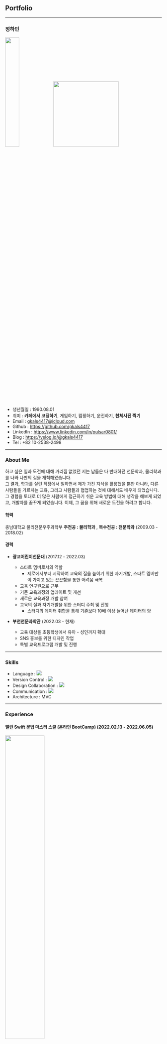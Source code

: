 ## Portfolio

---

### 정하민

<img src = "https://user-images.githubusercontent.com/70322435/203188576-10eb9b86-05e6-4007-8bde-3cd727409a65.jpeg" width="30%" height="30%"/> <img src = "https://user-images.githubusercontent.com/70322435/203187522-e0872f26-0460-4885-af3f-f27ce0c725e0.png" width="210" height="210"/> 

* 생년월일 : 1990.08.01
* 취미 : **카페에서 코딩하기**, 게임하기, 캠핑하기, 운전하기, **천체사진 찍기**
* Email : gkals4417@icloud.com
* Github : https://github.com/gkals4417
* LinkedIn : https://www.linkedin.com/in/pulsar0801/
* Blog : https://velog.io/@gkals4417
* Tel : +82 10-2538-2498
---

### About Me

하고 싶은 일과 도전에 대해 거리낌 없었던 저는 남들은 다 반대하던 천문학과, 물리학과를 나와 나만의 길을 개척해왔습니다. <br/>
그 결과, 학과를 살린 직장에서 일하면서 제가 가진 지식을 활용했을 뿐만 아니라, 다른 사람들을 가르치는 교육, 그리고 사람들과 협업하는 것에 대해서도 배우게 되었습니다. <br/>
그 경험을 토대로 더 많은 사람에게 접근하기 쉬운 교육 방법에 대해 생각을 해보게 되었고, 개발자를 꿈꾸게 되었습니다. 이제, 그 꿈을 위해 새로운 도전을 하려고 합니다. <br/>

#### 학력

충남대학교 물리천문우주과학부 **주전공 : 물리학과** , **복수전공 : 천문학과** (2009.03 - 2018.02) <br/>

#### 경력

* **광교어린이천문대** (2017.12 - 2022.03) <br/>
    - 스타트 멤버로서의 역할<br/>
        - 제로에서부터 시작하여 교육의 질을 높이기 위한 자기개발, 스타트 멤버만이 가지고 있는 끈끈함을 통한 어려움 극복
    - 교육 연구원으로 근무<br/>
    - 기존 교육과정의 업데이트 및 개선<br/>
    - 새로운 교육과정 개발 참여<br/>
    - 교육의 질과 자기개발을 위한 스터디 주최 및 진행<br/>
        - 스터디의 데이터 취합을 통해 기존보다 10배 이상 늘어난 데이터의 양

* **부천천문과학관** (2022.03 - 현재)<br/>
    - 교육 대상을 초등학생에서 유아 - 성인까지 확대<br/>
    - SNS 홍보를 위한 디자인 작업<br/>
    - 특별 교육프로그램 개발 및 진행<br/>

---

### Skills

* Language : <img src="https://img.shields.io/badge/Swift-FFFFFF?style=flat&logo=Swift&logoColor=F05138"/><br/>
* Version Control : <img src="https://img.shields.io/badge/GitHub-FFFFFF?style=flat&logo=GitHub&logoColor=181717"/><br/>
* Design Collaboration : <img src="https://img.shields.io/badge/Figma-FFFFFF?style=flat&logo=Figma&logoColor=F24E1E"/><br/>
* Communication : <img src="https://img.shields.io/badge/Slack-FFFFFF?style=flat&logo=Slack&logoColor=4A154B"/><br/>
* Architecture : MVC

---

### Experience

#### 앨런 Swift 문법 마스터 스쿨 (온라인 BootCamp) (2022.02.13 - 2022.06.05)

<img src = "https://user-images.githubusercontent.com/70322435/203196758-f4a58c88-0582-42c6-8362-4ac90cbeaad0.jpg" width="50%" height="50%">

* 처음으로 Swift 언어에 입문하게 된 수업입니다.<br/>
* Swift 문법에 대한 기초적인 지식과, **컴퓨터처럼 생각하는 방법**에 대해 알게 되었습니다.

---

#### 앨런 Swift 문법 마스터 스쿨 (15개의 앱을 만들면서 근본원리부터 배우는 UIKit) (2022.04.11 - 2022.08.18)

<img src = "https://user-images.githubusercontent.com/70322435/203196989-3cec9261-6e1b-4046-983e-5abb24df785c.jpg" width="50%" height="50%">

* Swift 문법과 UIKit 프레임워크를 기반으로 앱을 만드는 경험을 했습니다. <br/>
* 이를 통해 오토레이아웃, textField, delegate, navigationBar, tabBar, tableView, HTTP Methods, CoreData 등에 대해 알게되었으며 이를 사용하여 기본적인 앱을 만들 수 있습니다.<br/>
* 단순히 강의를 통해 ctrl + c / ctrl + v 또는, 타자연습을 한 것이 아니라 내 것으로 만들기 위해 노력을 했으며, 막히는 부분이 있다면 강의, 검색을 통해서 부족한 부분을 채웠습니다.<br/>
* 가장 크게 발전한 스킬은 **내가 모르는 것, 막히는 것이 무엇인지 파악하는 것**과, **이를 검색하고 확인한 뒤 해결하는 법**입니다.

---

#### 제 1회 iOS 1인 해커톤 - with 루나 at the 앨런 스쿨 (2022.10.05 - 2022.10.14)

![2022-10-26_09-53-09](https://user-images.githubusercontent.com/70322435/203198826-e86cbb49-2045-44e2-a930-b1eb8db20a0a.jpg)

* 처음으로 앱스토어에 출시를 목표로 하는 해커톤에 참여하게 되었습니다.
* 외부 라이브러리, App Connect를 통한 앱 심사, 출시까지 하게 되었습니다.
* https://github.com/gkals4417/WeatherApp

---

### 출시 앱

날씨보여줭<br/>
<img src = "https://user-images.githubusercontent.com/70322435/203224647-c0835a8b-fac8-4f9f-91a0-5a9dc14b2572.png" width="10%" height="10%">

* 해커톤을 통해 첫 개발 및 출시
* 2022.10.05 - 2022.11.18
* 초기 : openWeather의 API를 통해 현재 날씨를 상황에 따라 보여주는 앱
* 후기 : 업데이트를 통해 Apple의 WeatherKit을 이용하여 현재 날씨를 보여주도록 변경
* MVC, WeatherKit, CoreData 사용

    - API를 사용하여 JSON 데이터를 받고, 이를 처리하는 과정에 대해 배우게 됨
        - HTTP 메서드 중, GET, POST를 잘 알지 못해서 처음에 메서드를 작성하는데 어려움이 있었습니다.
        - HTTP 메서드에 대해 공부를 한 뒤, openWeather에서 요구하는 형식에 맞게 메서드를 작성하고 데이터를 얻을 수 있었습니다.
    - CoreData를 사용하여 CRUD를 알게 됨
        - CoreData를 이용해서 어떻게 저장하고 불러오고 수정하고 지우는지 잘 알지 못했습니다.
        - Apple 공식 문서를 통해 CoreData의 구조를 공부하게 되었고, Entity, Container, Context에 대해 이해를 한 뒤 성공적으로 CRUD를 할 수 있게 되었습니다.
    - tableView, collectionView를 사용하면서 배열을 어떻게 이용해야 하는지 배우게 됨
        - CoreData를 불러오거나 저장, 지울 때 Out of Range 또는 nil로 인해 오류가 지속적으로 발생했습니다.
        - CRUD 메서드가 작동할 때마다 데이터를 저장하고, 그 후 바로 배열을 새로 불러와서 tableView 또는 collectionView를 업데이트하는 방식으로 해결할 수 있게 되었습니다.
    - 외부 라이브러리를 Swift Package Manager를 통해 어떻게 받고 사용하는지 알게 됨
    - Apple의 WeatherKit 프레임워크를 사용하면서 Task, async, await을 사용하고, 이를 통해 비동기에 대해 공부를 하게 됨
        - WeatherKit은 모두 비동기로 작동을 하게 되는데, 비동기에 대해 잘 알지 못하여 프레임워크를 사용할 수 없었습니다.
        - Task, async, await에 대해 공부를 한 뒤 WeatherKit을 정상적으로 사용할 수 있게 되었습니다.
* [앱스토어 링크](https://apps.apple.com/kr/app/%EB%82%A0%EC%94%A8%EB%B3%B4%EC%97%AC%EC%A4%AD/id6444105141)
